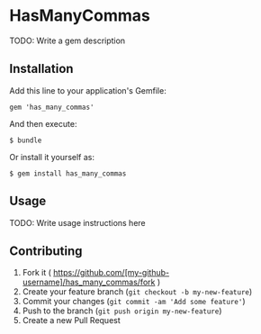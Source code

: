 # HasManyCommas

TODO: Write a gem description

## Installation

Add this line to your application's Gemfile:

    gem 'has_many_commas'

And then execute:

    $ bundle

Or install it yourself as:

    $ gem install has_many_commas

## Usage

TODO: Write usage instructions here

## Contributing

1. Fork it ( https://github.com/[my-github-username]/has_many_commas/fork )
2. Create your feature branch (`git checkout -b my-new-feature`)
3. Commit your changes (`git commit -am 'Add some feature'`)
4. Push to the branch (`git push origin my-new-feature`)
5. Create a new Pull Request
